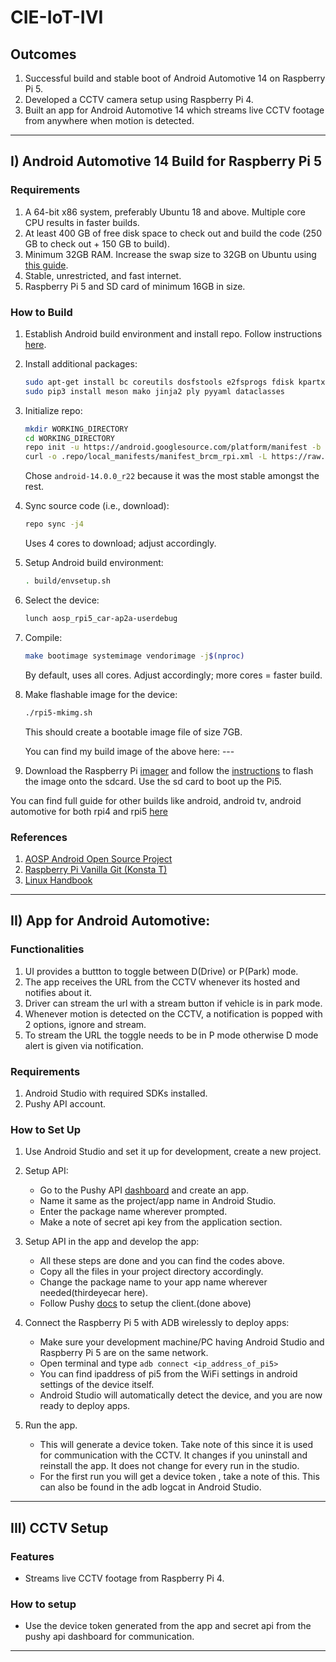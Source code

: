 # CIE-IoT-IVI

## Outcomes
1. Successful build and stable boot of Android Automotive 14 on Raspberry Pi 5.
2. Developed a CCTV camera setup using Raspberry Pi 4.
3. Built an app for Android Automotive 14 which streams live CCTV footage from anywhere when motion is detected.

---

## I) Android Automotive 14 Build for Raspberry Pi 5

### Requirements
1. A 64-bit x86 system, preferably Ubuntu 18 and above. Multiple core CPU results in faster builds.
2. At least 400 GB of free disk space to check out and build the code (250 GB to check out + 150 GB to build).
3. Minimum 32GB RAM. Increase the swap size to 32GB on Ubuntu using [this guide](https://linuxhandbook.com/increase-swap-ubuntu/).
4. Stable, unrestricted, and fast internet.
5. Raspberry Pi 5 and SD card of minimum 16GB in size.

### How to Build
1. Establish Android build environment and install repo. Follow instructions [here](https://source.android.com/docs/setup/start/requirements).

2. Install additional packages:
    ```bash
    sudo apt-get install bc coreutils dosfstools e2fsprogs fdisk kpartx mtools ninja-build pkg-config python3-pip
    sudo pip3 install meson mako jinja2 ply pyyaml dataclasses
    ```

3. Initialize repo:
    ```bash
    mkdir WORKING_DIRECTORY
    cd WORKING_DIRECTORY
    repo init -u https://android.googlesource.com/platform/manifest -b android-14.0.0_r22
    curl -o .repo/local_manifests/manifest_brcm_rpi.xml -L https://raw.githubusercontent.com/raspberry-vanilla/android_local_manifest/android-14.0/manifest_brcm_rpi.xml --create-dirs
    ```
    Chose `android-14.0.0_r22` because it was the most stable amongst the rest.

4. Sync source code (i.e., download):
    ```bash
    repo sync -j4
    ```
    Uses 4 cores to download; adjust accordingly.

5. Setup Android build environment:
    ```bash
    . build/envsetup.sh
    ```

6. Select the device:
    ```bash
    lunch aosp_rpi5_car-ap2a-userdebug
    ```

7. Compile:
    ```bash
    make bootimage systemimage vendorimage -j$(nproc)
    ```
    By default, uses all cores. Adjust accordingly; more cores = faster build.

8. Make flashable image for the device:
    ```bash
    ./rpi5-mkimg.sh
    ```
    This should create a bootable image file of size 7GB.

    You can find my build image of the above here: ---
9. Download the Raspberry Pi [imager](https://www.raspberrypi.com/software/) and follow the [instructions](https://www.raspberrypi.com/documentation/computers/getting-started.html#install-using-imager) to flash the image onto the sdcard. Use the sd card to boot up the Pi5.

You can find full guide for other builds like android, android tv, android automotive for both rpi4 and rpi5 [here](https://github.com/raspberry-vanilla/android_local_manifest)
### References
1. [AOSP Android Open Source Project](https://source.android.com/)
2. [Raspberry Pi Vanilla Git (Konsta T)](https://github.com/raspberry-vanilla)
3. [Linux Handbook](https://linuxhandbook.com/)

---
## II) App for Android Automotive:

### Functionalities
1. UI provides a buttton to toggle between D(Drive) or P(Park) mode.
2. The app receives the URL from the CCTV whenever its hosted and notifies about it.
3. Driver can stream the url with a stream button if vehicle is in park mode.
4. Whenever motion is detected on the CCTV, a notification is popped with 2 options, ignore and stream.
5. To stream the URL the toggle needs to be in P mode otherwise D mode alert is given via notification.

### Requirements
1. Android Studio with required SDKs installed.
2. Pushy API account.

### How to Set Up
1. Use Android Studio and set it up for development, create a new project.

2. Setup API:
    - Go to the Pushy API [dashboard](https://pushy.me/docs/api) and create an app.
    - Name it same as the project/app name in Android Studio.
    - Enter the package name wherever prompted.
    - Make a note of secret api key from the application section.

3. Setup API in the app and develop the app:
    - All these steps are done and you can find the codes above.
    - Copy all the files in your project directory accordingly.
    - Change the package name to your app name wherever needed(thirdeyecar here).
    - Follow Pushy [docs](https://pushy.me/docs/android/create-app) to setup the client.(done above)

4. Connect the Raspberry Pi 5 with ADB wirelessly to deploy apps:
    - Make sure your development machine/PC having Android Studio and Raspberry Pi 5 are on the same network.
    - Open terminal and type `adb connect <ip_address_of_pi5>`
    - You can find ipaddress of pi5 from the WiFi settings in android settings of the device itself.
    - Android Studio will automatically detect the device, and you are now ready to deploy apps.

6. Run the app.
    - This will generate a device token. Take note of this since it is used for communication with the CCTV. It changes if you uninstall and reinstall the app. It does not change for every run in the studio.
    - For the first run you will get a device token , take a note of this. This can also be found in the adb logcat in Android Studio.
   
---

## III) CCTV Setup

### Features
- Streams live CCTV footage from Raspberry Pi 4.

### How to setup
- Use the device token generated from the app and secret api from the pushy api dashboard for communication.

---
